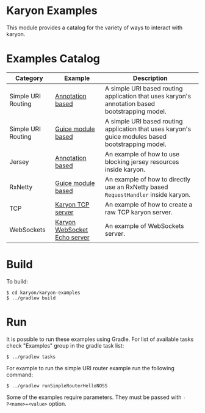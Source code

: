 Karyon Examples
================

This module provides a catalog for the variety of ways to interact with karyon.

Examples Catalog
================

Category           | Example                                                                                      | Description
-------------------|----------------------------------------------------------------------------------------------|------------
Simple URI Routing | [Annotation based](src/main/java/netflix/karyon/examples/hellonoss/server/simple/annotation)        | A simple URI based routing application that uses karyon's annotation based bootstrapping model.
Simple URI Routing | [Guice module based](src/main/java/netflix/karyon/examples/hellonoss/server/simple/module)          | A simple URI based routing application that uses karyon's guice modules based bootstrapping model.
Jersey             | [Annotation based](src/main/java/netflix/karyon/examples/hellonoss/server/jersey)                   | An example of how to use blocking jersey resources inside karyon.
RxNetty            | [Guice module based](src/main/java/netflix/karyon/examples/hellonoss/server/rxnetty)                | An example of how to directly use an RxNetty based `RequestHandler` inside karyon.
TCP                | [Karyon TCP server](src/main/java/netflix/karyon/examples/tcp)                                      | An example of how to create a raw TCP karyon server.
WebSockets         | [Karyon WebSocket Echo server](src/main/java/netflix/karyon/examples/websockets)                    | An example of WebSockets server.

Build
=====

To build:

```
$ cd karyon/karyon-examples
$ ../gradlew build
```

Run
===

It is possible to run these examples using Gradle. For list of available tasks check "Examples" group
in the gradle task list:

```
$ ../gradlew tasks
```

For example to run the simple URI router example run the following command:

```
$ ../gradlew runSimpleRouterHelloNOSS
```

Some of the examples require parameters. They must be passed with ```-P<name>=<value>``` option. 
